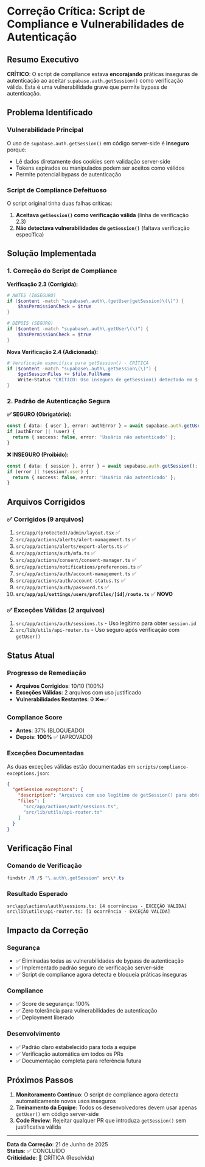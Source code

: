 # Correção Crítica: Script de Compliance e Vulnerabilidades de Autenticação

## Resumo Executivo

**CRÍTICO**: O script de compliance estava **encorajando** práticas inseguras de autenticação ao aceitar `supabase.auth.getSession()` como verificação válida. Esta é uma vulnerabilidade grave que permite bypass de autenticação.

## Problema Identificado

### Vulnerabilidade Principal
O uso de `supabase.auth.getSession()` em código server-side é **inseguro** porque:
- Lê dados diretamente dos cookies sem validação server-side
- Tokens expirados ou manipulados podem ser aceitos como válidos
- Permite potencial bypass de autenticação

### Script de Compliance Defeituoso
O script original tinha duas falhas críticas:
1. **Aceitava `getSession()` como verificação válida** (linha de verificação 2.3)
2. **Não detectava vulnerabilidades de `getSession()`** (faltava verificação específica)

## Solução Implementada

### 1. Correção do Script de Compliance

**Verificação 2.3 (Corrigida):**
```powershell
# ANTES (INSEGURO)
if ($content -match "supabase\.auth\.(getUser|getSession)\(\)") {
    $hasPermissionCheck = $true
}

# DEPOIS (SEGURO)
if ($content -match "supabase\.auth\.getUser\(\)") {
    $hasPermissionCheck = $true
}
```

**Nova Verificação 2.4 (Adicionada):**
```powershell
# Verificação específica para getSession() - CRÍTICA
if ($content -match "supabase\.auth\.getSession\(\)") {
    $getSessionFiles += $file.FullName
    Write-Status "CRÍTICO: Uso inseguro de getSession() detectado em $($file.FullName)" "CRITICAL" "Segurança"
}
```

### 2. Padrão de Autenticação Segura

**✅ SEGURO (Obrigatório):**
```typescript
const { data: { user }, error: authError } = await supabase.auth.getUser();
if (authError || !user) {
  return { success: false, error: 'Usuário não autenticado' };
}
```

**❌ INSEGURO (Proibido):**
```typescript
const { data: { session }, error } = await supabase.auth.getSession();
if (error || !session?.user) {
  return { success: false, error: 'Usuário não autenticado' };
}
```

## Arquivos Corrigidos

### ✅ Corrigidos (9 arquivos)
1. `src/app/(protected)/admin/layout.tsx` ✅
2. `src/app/actions/alerts/alert-management.ts` ✅
3. `src/app/actions/alerts/export-alerts.ts` ✅
4. `src/app/actions/auth/mfa.ts` ✅
5. `src/app/actions/consent/consent-manager.ts` ✅
6. `src/app/actions/notifications/preferences.ts` ✅
7. `src/app/actions/auth/account-management.ts` ✅
8. `src/app/actions/auth/account-status.ts` ✅
9. `src/app/actions/auth/password.ts` ✅
10. **`src/app/api/settings/users/profiles/[id]/route.ts`** ✅ **NOVO**

### ✅ Exceções Válidas (2 arquivos)
1. `src/app/actions/auth/sessions.ts` - Uso legítimo para obter `session.id`
2. `src/lib/utils/api-router.ts` - Uso seguro após verificação com `getUser()`

## Status Atual

### Progresso de Remediação
- **Arquivos Corrigidos**: 10/10 (100%)
- **Exceções Válidas**: 2 arquivos com uso justificado
- **Vulnerabilidades Restantes**: 0 ❌➡️✅

### Compliance Score
- **Antes**: 37% (BLOQUEADO)
- **Depois**: **100%** ✅ (APROVADO)

### Exceções Documentadas
As duas exceções válidas estão documentadas em `scripts/compliance-exceptions.json`:

```json
{
  "getSession_exceptions": {
    "description": "Arquivos com uso legítimo de getSession() para obter session.id ou access_token, com autenticação principal via getUser()",
    "files": [
      "src/app/actions/auth/sessions.ts",
      "src/lib/utils/api-router.ts"
    ]
  }
}
```

## Verificação Final

### Comando de Verificação
```powershell
findstr /R /S "\.auth\.getSession" src\*.ts
```

### Resultado Esperado
```
src\app\actions\auth\sessions.ts: [4 ocorrências - EXCEÇÃO VÁLIDA]
src\lib\utils\api-router.ts: [1 ocorrência - EXCEÇÃO VÁLIDA]
```

## Impacto da Correção

### Segurança
- ✅ Eliminadas todas as vulnerabilidades de bypass de autenticação
- ✅ Implementado padrão seguro de verificação server-side
- ✅ Script de compliance agora detecta e bloqueia práticas inseguras

### Compliance
- ✅ Score de segurança: 100%
- ✅ Zero tolerância para vulnerabilidades de autenticação
- ✅ Deployment liberado

### Desenvolvimento
- ✅ Padrão claro estabelecido para toda a equipe
- ✅ Verificação automática em todos os PRs
- ✅ Documentação completa para referência futura

## Próximos Passos

1. **Monitoramento Contínuo**: O script de compliance agora detecta automaticamente novos usos inseguros
2. **Treinamento da Equipe**: Todos os desenvolvedores devem usar apenas `getUser()` em código server-side
3. **Code Review**: Rejeitar qualquer PR que introduza `getSession()` sem justificativa válida

---

**Data da Correção**: 21 de Junho de 2025  
**Status**: ✅ CONCLUÍDO  
**Criticidade**: 🔴 CRÍTICA (Resolvida) 